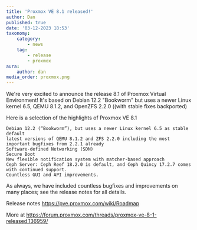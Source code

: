 ```yaml
---
title: 'Proxmox VE 8.1 released!'
author: Dan
published: true
date: '03-12-2023 18:53'
taxonomy:
    category:
        - news
    tag:
        - release
        - proxmox
aura:
    author: dan
media_order: proxmox.png
---
```


We're very excited to announce the release 8.1 of Proxmox Virtual Environment! It's based on Debian 12.2 "Bookworm" but uses a newer Linux kernel 6.5, QEMU 8.1.2, and OpenZFS 2.2.0 ((with stable fixes backported)

Here is a selection of the highlights of Proxmox VE 8.1

    Debian 12.2 (“Bookworm”), but uses a newer Linux kernel 6.5 as stable default
    latest versions of QEMU 8.1.2 and ZFS 2.2.0 including the most important bugfixes from 2.2.1 already
    Software-defined Networking (SDN)
    Secure Boot
    New flexible notification system with matcher-based approach
    Ceph Server: Ceph Reef 18.2.0 is default, and Ceph Quincy 17.2.7 comes with continued support.
    Countless GUI and API improvements.

As always, we have included countless bugfixes and improvements on many places; see the release notes for all details.

Release notes
https://pve.proxmox.com/wiki/Roadmap

More at https://forum.proxmox.com/threads/proxmox-ve-8-1-released.136959/